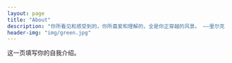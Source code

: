 ```yaml
---
layout: page
title: "About"
description: "你所看见和感受到的，你所喜爱和理解的，全是你正穿越的风景。 ——里尔克"
header-img: "img/green.jpg"
---
```


这一页填写你的自我介绍。